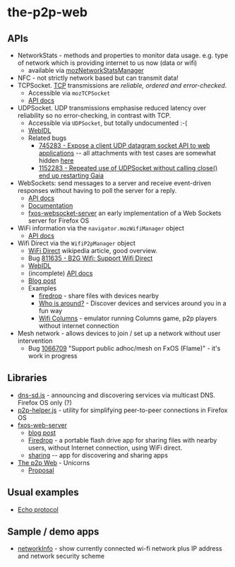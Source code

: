 # the-p2p-web

## APIs

* NetworkStats - methods and properties to monitor data usage. e.g. type of network which is providing internet to us now (data or wifi)
  * available via [mozNetworkStatsManager](https://developer.mozilla.org/en-US/docs/Web/API/window/navigator/mozNetworkStats)
* NFC - not strictly network based but can transmit data!
* TCPSocket. [TCP](http://en.wikipedia.org/wiki/Transmission_Control_Protocol) transmissions are *reliable, ordered and error-checked*.
  * Accessible via `mozTCPSocket`
  * [API docs](https://developer.mozilla.org/en-US/docs/Web/API/TCPSocket)
* UDPSocket. UDP transmissions emphasise reduced latency over reliability so no error-checking, in contrast with TCP.
  * Accessible via `UDPSocket`, but totally undocumented :-(
  * [WebIDL](http://mxr.mozilla.org/mozilla-central/source/dom/webidl/UDPSocket.webidl)
  * Related bugs
    * [745283 - Expose a client UDP datagram socket API to web applications](https://bugzilla.mozilla.org/show_bug.cgi?id=745283) -- all attachments with test cases are somewhat hidden [here](https://bugzilla.mozilla.org/attachment.cgi?bugid=745283&action=viewall)
    * [1152283 - Repeated use of UDPSocket without calling close() end up restarting Gaia](https://bugzilla.mozilla.org/show_bug.cgi?id=1152283)
* WebSockets: send messages to a server and receive event-driven responses without having to poll the server for a reply.
  * [API docs](https://developer.mozilla.org/en-US/docs/Web/API/WebSocket)
  * [Documentation](https://developer.mozilla.org/en-US/docs/WebSockets)
  * [fxos-websocket-server](https://github.com/p2p-web/fxos-websocket-server) an early implementation of a Web Sockets server for Firefox OS
* WiFi information via the `navigator.mozWifiManager` object
  * [API docs](https://developer.mozilla.org/en-US/docs/Web/API/WiFi_Information_API)
* Wifi Direct via the `WifiP2pManager` object
  * [WiFi Direct](https://en.wikipedia.org/wiki/Wi-Fi_Direct) wikipedia article, good overview.
  * Bug [811635 - B2G Wifi: Support Wifi Direct](https://bugzilla.mozilla.org/show_bug.cgi?id=811635)
  * [WebIDL](https://dxr.mozilla.org/mozilla-central/source/dom/wifi/WifiP2pManager.jsm)
  * (incomplete) [API docs](https://developer.mozilla.org/en-US/docs/Web/API/MozWifiP2pManager)
  * [Blog post](https://hacks.mozilla.org/2015/01/the-p2p-web-wi-fi-direct-in-firefox-os/)
  * Examples
    * [firedrop](https://github.com/justindarc/firedrop) - share files with devices nearby
	* [Who is around?](https://github.com/gmarty/who-is-around) - Discover devices and services around you in a fun way
	* [Wifi Columns](https://github.com/gmarty/wifi-columns) - emulator running Columns game, p2p players without internet connection
* Mesh network - allows devices to join / set up a network without user intervention
	* Bug [1066709](https://bugzilla.mozilla.org/show_bug.cgi?id=1066709) "Support public adhoc/mesh on FxOS (Flame)" - it's work in progress

## Libraries

* [dns-sd.js](https://github.com/justindarc/dns-sd.js) - announcing and discovering services via multicast DNS. Firefox OS only (?)
* [p2p-helper.js](https://github.com/justindarc/p2p-helper.js) - utility for simplifying peer-to-peer connections in Firefox OS
* [fxos-web-server](https://github.com/justindarc/fxos-web-server)
  * [blog post](https://hacks.mozilla.org/2015/02/embedding-an-http-web-server-in-firefox-os/)
  * [Firedrop](https://github.com/justindarc/firedrop) - a portable flash drive app for sharing files with nearby users, without Internet connection, using WiFi direct.
  * [sharing](https://github.com/fxos/sharing) -- app for discovering and sharing apps
* [The p2p Web](https://github.com/p2p-web) - Unicorns
  * [Proposal](https://github.com/p2p-web/proposal)

## Usual examples

* [Echo protocol](http://en.wikipedia.org/wiki/Echo_Protocol)

## Sample / demo apps

* [networkInfo](https://github.com/sole/networkInfo) - show currently connected wi-fi network plus IP address and network security scheme
